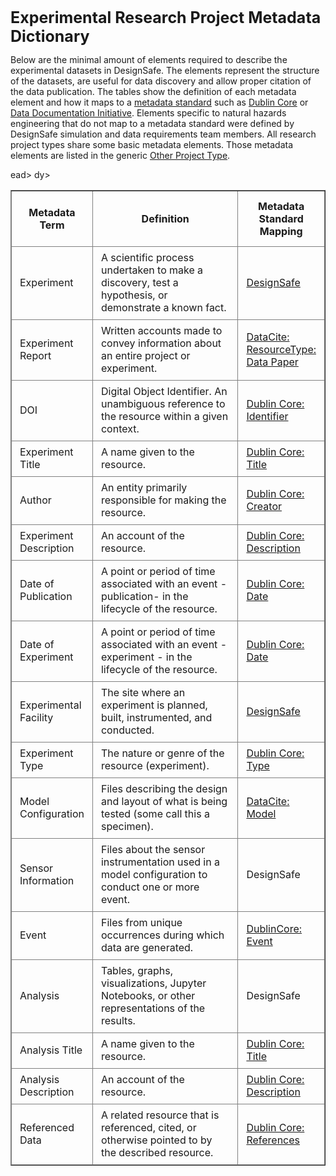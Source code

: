 <h3 style="font-size: 25px; margin-bottom: 7px;">Experimental Research Project Metadata Dictionary</h3>

<p>Below are the minimal amount of elements required to describe the experimental datasets in DesignSafe. The elements represent the structure of the datasets, are useful for data discovery and allow proper citation of the data publication. The tables show the definition of each metadata element and how it maps to a <a href="https://en.wikipedia.org/wiki/Metadata_standard" target="_blank">metadata standard</a> such as <a href="https://dublincore.org/specifications/dublin-core/dcmi-terms/#contributor" target="_blank">Dublin Core</a> or <a href="https://ddialliance.org/Specification/DDI-Lifecycle/3.2/XMLSchema/FieldLevelDocumentation/" target="_blank">Data Documentation Initiative</a>. Elements specific to natural hazards engineering that do not map to a metadata standard were defined by DesignSafe simulation and data requirements team members. All research project types share some basic metadata elements. Those metadata elements are listed in the generic <a href="/rw/user-guides/curating-publishing-projects/best-practices/data-curation/other">Other Project Type</a>.</p>


<table border="1" cellpadding="0" width="100%">
<thead>
<tr>
	<th width="20%">
	<p style="margin: 0px; padding: 10px 5px;">Metadata Term</p>
	</th>
	<th width="60%">
	<p style="margin: 0px; padding: 10px 5px;">Definition</p>
	</th>
	<th width="20%">
	<p style="margin: 0px; padding: 10px 5px;">Metadata Standard Mapping</p>
	</th>
</tr>
ead>
dy>
<tr>
	<td>
	<p style="margin: 0px; padding: 5px;">Experiment</p>
	</td>
	<td>
	<p style="margin: 0px; padding: 5px;">A scientific process undertaken to make a discovery, test a hypothesis, or demonstrate a known fact.</p>
	</td>
	<td>
	<p style="margin: 0px; padding: 5px;"><a href="https://en.wikipedia.org/wiki/Experiment" target="_blank">DesignSafe</a></p>
	</td>
</tr>
<tr>
	<td>
	<p style="margin: 0px; padding: 5px;">Experiment Report</p>
	</td>
	<td>
	<p style="margin: 0px; padding: 5px;">Written accounts made to convey information about an entire project or experiment.</p>
	</td>
	<td>
	<p style="margin: 0px; padding: 5px;"><a href="https://schema.datacite.org/meta/kernel-4.3/doc/DataCite-MetadataKernel_v4.3.pdf" target="_blank">DataCite: ResourceType: Data Paper</a></p>
	</td>
</tr>
<tr>
	<td>
	<p style="margin: 0px; padding: 5px;">DOI</p>
	</td>
	<td>
	<p style="margin: 0px; padding: 5px;">Digital Object Identifier. An unambiguous reference to the resource within a given context.</p>
	</td>
	<td>
	<p style="margin: 0px; padding: 5px;"><a href="https://www.dublincore.org/specifications/dublin-core/dcmi-terms/#http://purl.org/dc/terms/identifier" target="_blank">Dublin Core: Identifier</a></p>
	</td>
</tr>
<tr>
	<td>
	<p style="margin: 0px; padding: 5px;">Experiment Title</p>
	</td>
	<td>
	<p style="margin: 0px; padding: 5px;">A name given to the resource.</p>
	</td>
	<td>
	<p style="margin: 0px; padding: 5px;"><a href="https://www.dublincore.org/specifications/dublin-core/dcmi-terms/#http://purl.org/dc/terms/title" target="_blank">Dublin Core: Title</a></p>
	</td>
</tr>
<tr>
	<td>
	<p style="margin: 0px; padding: 5px;">Author</p>
	</td>
	<td>
	<p style="margin: 0px; padding: 5px;">An entity primarily responsible for making the resource.</p>
	</td>
	<td>
	<p style="margin: 0px; padding: 5px;"><a href="https://www.dublincore.org/specifications/dublin-core/dcmi-terms/#http://purl.org/dc/elements/1.1/creator" target="_blank">Dublin Core: Creator</a></p>
	</td>
</tr>
<tr>
	<td>
	<p style="margin: 0px; padding: 5px;">Experiment Description</p>
	</td>
	<td>
	<p style="margin: 0px; padding: 5px;">An account of the resource.</p>
	</td>
	<td>
	<p style="margin: 0px; padding: 5px;"><a href="https://www.dublincore.org/specifications/dublin-core/dcmi-terms/#http://purl.org/dc/terms/description" target="_blank">Dublin Core: Description</a></p>
	</td>
</tr>
<tr>
	<td>
	<p style="margin: 0px; padding: 5px;">Date of Publication</p>
	</td>
	<td>
	<p style="margin: 0px; padding: 5px;">A point or period of time associated with an event - publication- in the lifecycle of the resource.</p>
	</td>
	<td>
	<p style="margin: 0px; padding: 5px;"><a href="https://www.dublincore.org/specifications/dublin-core/dcmi-terms/#http://purl.org/dc/terms/date" target="_blank">Dublin Core: Date</a></p>
	</td>
</tr>
<tr>
	<td>
	<p style="margin: 0px; padding: 5px;">Date of Experiment</p>
	</td>
	<td>
	<p style="margin: 0px; padding: 5px;">A point or period of time associated with an event - experiment - in the lifecycle of the resource.</p>
	</td>
	<td>
	<p style="margin: 0px; padding: 5px;"><a href="https://www.dublincore.org/specifications/dublin-core/dcmi-terms/#http://purl.org/dc/terms/date" target="_blank">Dublin Core: Date</a></p>
	</td>
</tr>
<tr>
	<td>
	<p style="margin: 0px; padding: 5px;">Experimental Facility</p>
	</td>
	<td>
	<p style="margin: 0px; padding: 5px;">The site where an experiment is planned, built, instrumented, and conducted.</p>
	</td>
	<td>
	<p style="margin: 0px; padding: 5px;"><a href="https://www.designsafe-ci.org/facilities/experimental/" target="_blank">DesignSafe</a></p>
	</td>
</tr>
<tr>
	<td>
	<p style="margin: 0px; padding: 5px;">Experiment Type</p>
	</td>
	<td>
	<p style="margin: 0px; padding: 5px;">The nature or genre of the resource (experiment).</p>
	</td>
	<td>
	<p style="margin: 0px; padding: 5px;"><a href="https://www.dublincore.org/specifications/dublin-core/dcmi-terms/#http://purl.org/dc/elements/1.1/type" target="_blank">Dublin Core: Type</a></p>
	</td>
</tr>
<tr>
	<td>
	<p style="margin: 0px; padding: 5px;">Model Configuration</p>
	</td>
	<td>
	<p style="margin: 0px; padding: 5px;">Files describing the design and layout of what is being tested (some call this a specimen).</p>
	</td>
	<td>
	<p style="margin: 0px; padding: 5px;"><a href="https://schema.datacite.org/meta/kernel-4.3/doc/DataCite-MetadataKernel_v4.3.pdf" target="_blank">DataCite: Model</a></p>
	</td>
</tr>
<tr>
	<td>
	<p style="margin: 0px; padding: 5px;">Sensor Information</p>
	</td>
	<td>
	<p style="margin: 0px; padding: 5px;">Files about the sensor instrumentation used in a model configuration to conduct one or more event.</p>
	</td>
	<td>
	<p style="margin: 0px; padding: 5px;">DesignSafe</p>
	</td>
</tr>
<tr>
	<td>
	<p style="margin: 0px; padding: 5px;">Event</p>
	</td>
	<td>
	<p style="margin: 0px; padding: 5px;">Files from unique occurrences during which data are generated.</p>
	</td>
	<td>
	<p style="margin: 0px; padding: 5px;"><a href="https://www.dublincore.org/specifications/dublin-core/dcmi-terms/#http://purl.org/dc/dcmitype/Event" target="_blank">DublinCore: Event</a></p>
	</td>
</tr>
<tr>
	<td>
	<p style="margin: 0px; padding: 5px;">Analysis</p>
	</td>
	<td>
	<p style="margin: 0px; padding: 5px;">Tables, graphs, visualizations, Jupyter Notebooks, or other representations of the results.</p>
	</td>
	<td>
	<p style="margin: 0px; padding: 5px;">DesignSafe</p>
	</td>
</tr>
<tr>
	<td>
	<p style="margin: 0px; padding: 5px;">Analysis Title</p>
	</td>
	<td>
	<p style="margin: 0px; padding: 5px;">A name given to the resource.</p>
	</td>
	<td>
	<p style="margin: 0px; padding: 5px;"><a href="https://www.dublincore.org/specifications/dublin-core/dcmi-terms/#http://purl.org/dc/terms/title" target="_blank">Dublin Core: Title</a></p>
	</td>
</tr>
<tr>
	<td>
	<p style="margin: 0px; padding: 5px;">Analysis Description</p>
	</td>
	<td>
	<p style="margin: 0px; padding: 5px;">An account of the resource.</p>
	</td>
	<td>
	<p style="margin: 0px; padding: 5px;"><a href="https://www.dublincore.org/specifications/dublin-core/dcmi-terms/#http://purl.org/dc/terms/description" target="_blank">Dublin Core: Description</a></p>
	</td>
</tr>
<tr>
	<td>
	<p style="margin: 0px; padding: 5px;">Referenced Data</p>
	</td>
	<td>
	<p style="margin: 0px; padding: 5px;">A related resource that is referenced, cited, or otherwise pointed to by the described resource.</p>
	</td>
	<td>
	<p style="margin: 0px; padding: 5px;"><a href="https://www.dublincore.org/specifications/dublin-core/dcmi-terms/#http://purl.org/dc/terms/references" target="_blank">Dublin Core: References</a></p>
		</td>
	</tr>
	</tbody>
</table>

